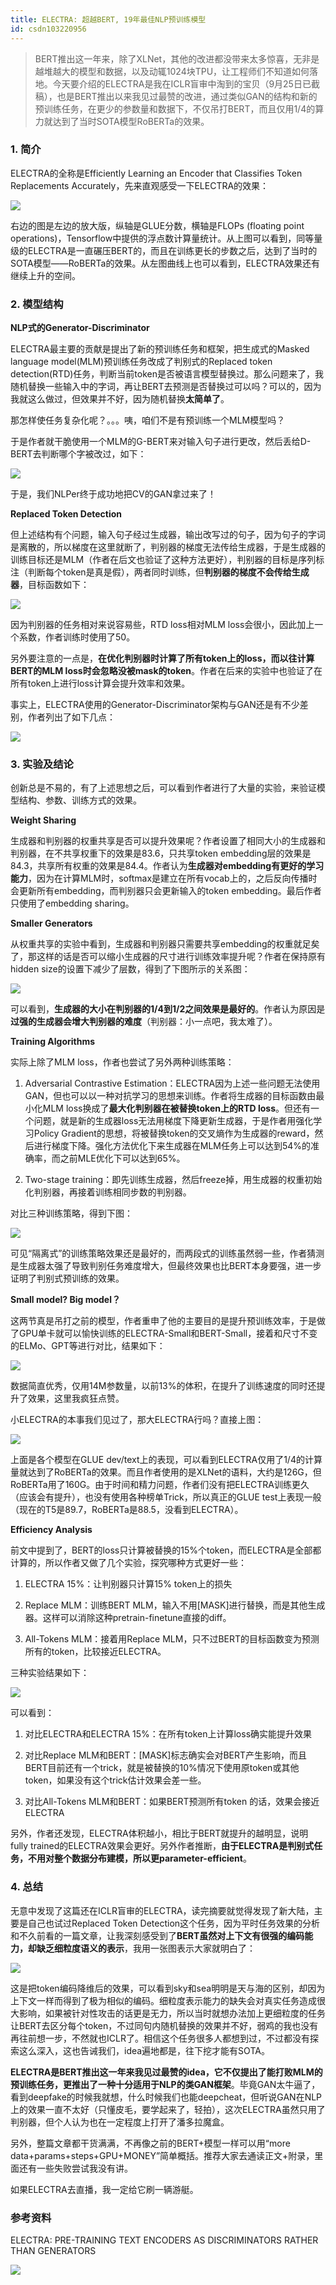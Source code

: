 ```yaml
---
title: ELECTRA: 超越BERT, 19年最佳NLP预训练模型
id: csdn103220956
---
```


> BERT推出这一年来，除了XLNet，其他的改进都没带来太多惊喜，无非是越堆越大的模型和数据，以及动辄1024块TPU，让工程师们不知道如何落地。今天要介绍的ELECTRA是我在ICLR盲审中淘到的宝贝（9月25日已截稿），也是BERT推出以来我见过最赞的改进，通过类似GAN的结构和新的预训练任务，在更少的参数量和数据下，不仅吊打BERT，而且仅用1/4的算力就达到了当时SOTA模型RoBERTa的效果。

### 1\. 简介

ELECTRA的全称是Efficiently Learning an Encoder that Classifies Token Replacements Accurately，先来直观感受一下ELECTRA的效果：

![](../img/47d29b38a765f6af638fce3b6bc66211.png)

右边的图是左边的放大版，纵轴是GLUE分数，横轴是FLOPs (floating point operations)，Tensorflow中提供的浮点数计算量统计。从上图可以看到，同等量级的ELECTRA是一直碾压BERT的，而且在训练更长的步数之后，达到了当时的SOTA模型——RoBERTa的效果。从左图曲线上也可以看到，ELECTRA效果还有继续上升的空间。

### 2\. 模型结构

**NLP式的Generator-Discriminator**

ELECTRA最主要的贡献是提出了新的预训练任务和框架，把生成式的Masked language model(MLM)预训练任务改成了判别式的Replaced token detection(RTD)任务，判断当前token是否被语言模型替换过。那么问题来了，我随机替换一些输入中的字词，再让BERT去预测是否替换过可以吗？可以的，因为我就这么做过，但效果并不好，因为随机替换**太简单了**。

那怎样使任务复杂化呢？。。。咦，咱们不是有预训练一个MLM模型吗？

于是作者就干脆使用一个MLM的G-BERT来对输入句子进行更改，然后丢给D-BERT去判断哪个字被改过，如下：

![](../img/00af10a67df679735e42bcb912ec9629.png)

于是，我们NLPer终于成功地把CV的GAN拿过来了！

**Replaced Token Detection**

但上述结构有个问题，输入句子经过生成器，输出改写过的句子，因为句子的字词是离散的，所以梯度在这里就断了，判别器的梯度无法传给生成器，于是生成器的训练目标还是MLM（作者在后文也验证了这种方法更好），判别器的目标是序列标注（判断每个token是真是假），两者同时训练，但**判别器的梯度不会传给生成器**，目标函数如下：

![](../img/6c2f97b4392d8fcc418b757d95192e11.png)

因为判别器的任务相对来说容易些，RTD loss相对MLM loss会很小，因此加上一个系数，作者训练时使用了50。

另外要注意的一点是，**在优化判别器时计算了所有token上的loss，而以往计算BERT的MLM loss时会忽略没被mask的token**。作者在后来的实验中也验证了在所有token上进行loss计算会提升效率和效果。

事实上，ELECTRA使用的Generator-Discriminator架构与GAN还是有不少差别，作者列出了如下几点：

![](../img/10a51a3b5d83bc2d832f721fb32d56d6.png)

### 3\. 实验及结论

创新总是不易的，有了上述思想之后，可以看到作者进行了大量的实验，来验证模型结构、参数、训练方式的效果。

**Weight Sharing**

生成器和判别器的权重共享是否可以提升效果呢？作者设置了相同大小的生成器和判别器，在不共享权重下的效果是83.6，只共享token embedding层的效果是84.3，共享所有权重的效果是84.4。作者认为**生成器对embedding有更好的学习能力**，因为在计算MLM时，softmax是建立在所有vocab上的，之后反向传播时会更新所有embedding，而判别器只会更新输入的token embedding。最后作者只使用了embedding sharing。

**Smaller Generators**

从权重共享的实验中看到，生成器和判别器只需要共享embedding的权重就足矣了，那这样的话是否可以缩小生成器的尺寸进行训练效率提升呢？作者在保持原有hidden size的设置下减少了层数，得到了下图所示的关系图：

![](../img/4c535741193b19d5daf6e37982d06f09.png)

可以看到，**生成器的大小在判别器的1/4到1/2之间效果是最好的**。作者认为原因是**过强的生成器会增大判别器的难度**（判别器：小一点吧，我太难了）。

**Training Algorithms**

实际上除了MLM loss，作者也尝试了另外两种训练策略：

1.  Adversarial Contrastive Estimation：ELECTRA因为上述一些问题无法使用GAN，但也可以以一种对抗学习的思想来训练。作者将生成器的目标函数由最小化MLM loss换成了**最大化判别器在被替换token上的RTD loss**。但还有一个问题，就是新的生成器loss无法用梯度下降更新生成器，于是作者用强化学习Policy Gradient的思想，将被替换token的交叉熵作为生成器的reward，然后进行梯度下降。强化方法优化下来生成器在MLM任务上可以达到54%的准确率，而之前MLE优化下可以达到65%。

2.  Two-stage training：即先训练生成器，然后freeze掉，用生成器的权重初始化判别器，再接着训练相同步数的判别器。

对比三种训练策略，得到下图：

![](../img/0dfaa4fbf85adfae5660111da9c43193.png)

可见“隔离式”的训练策略效果还是最好的，而两段式的训练虽然弱一些，作者猜测是生成器太强了导致判别任务难度增大，但最终效果也比BERT本身要强，进一步证明了判别式预训练的效果。

**Small model? Big model？**

这两节真是吊打之前的模型，作者重申了他的主要目的是提升预训练效率，于是做了GPU单卡就可以愉快训练的ELECTRA-Small和BERT-Small，接着和尺寸不变的ELMo、GPT等进行对比，结果如下：

![](../img/e0e2bb63bb4c435addbdb04207a3133a.png)

数据简直优秀，仅用14M参数量，以前13%的体积，在提升了训练速度的同时还提升了效果，这里我疯狂点赞。

小ELECTRA的本事我们见过了，那大ELECTRA行吗？直接上图：

![](../img/7dbed8dc891d6cbc59b961dca8746af6.png)

上面是各个模型在GLUE dev/text上的表现，可以看到ELECTRA仅用了1/4的计算量就达到了RoBERTa的效果。而且作者使用的是XLNet的语料，大约是126G，但RoBERTa用了160G。由于时间和精力问题，作者们没有把ELECTRA训练更久（应该会有提升），也没有使用各种榜单Trick，所以真正的GLUE test上表现一般（现在的T5是89.7，RoBERTa是88.5，没看到ELECTRA）。

**Efficiency Analysis**

前文中提到了，BERT的loss只计算被替换的15%个token，而ELECTRA是全部都计算的，所以作者又做了几个实验，探究哪种方式更好一些：

1.  ELECTRA 15%：让判别器只计算15% token上的损失

2.  Replace MLM：训练BERT MLM，输入不用[MASK]进行替换，而是其他生成器。这样可以消除这种pretrain-finetune直接的diff。

3.  All-Tokens MLM：接着用Replace MLM，只不过BERT的目标函数变为预测所有的token，比较接近ELECTRA。

三种实验结果如下：

![](../img/48f374b3d07cfad76e50d67c57f36975.png)

可以看到：

1.  对比ELECTRA和ELECTRA 15%：在所有token上计算loss确实能提升效果

2.  对比Replace MLM和BERT：[MASK]标志确实会对BERT产生影响，而且BERT目前还有一个trick，就是被替换的10%情况下使用原token或其他token，如果没有这个trick估计效果会差一些。

3.  对比All-Tokens MLM和BERT：如果BERT预测所有token 的话，效果会接近ELECTRA

另外，作者还发现，ELECTRA体积越小，相比于BERT就提升的越明显，说明fully trained的ELECTRA效果会更好。另外作者推断，**由于ELECTRA是判别式任务，不用对整个数据分布建模，所以更parameter-efficient**。

### 4\. 总结

无意中发现了这篇还在ICLR盲审的ELECTRA，读完摘要就觉得发现了新大陆，主要是自己也试过Replaced Token Detection这个任务，因为平时任务效果的分析和不久前看的一篇文章，让我深刻感受到了**BERT虽然对上下文有很强的编码能力，却缺乏细粒度语义的表示**，我用一张图表示大家就明白了：

![](../img/6ef5163386f2069485425825684c9d8c.png)

这是把token编码降维后的效果，可以看到sky和sea明明是天与海的区别，却因为上下文一样而得到了极为相似的编码。细粒度表示能力的缺失会对真实任务造成很大影响，如果被针对性攻击的话更是无力，所以当时就想办法加上更细粒度的任务让BERT去区分每个token，不过同句内随机替换的效果并不好，弱鸡的我也没有再往前想一步，不然就也ICLR了。相信这个任务很多人都想到过，不过都没有探索这么深入，这也告诫我们，idea遍地都是，往下挖才能有SOTA。

**ELECTRA是BERT推出这一年来我见过最赞的idea，它不仅提出了能打败MLM的预训练任务，更推出了一种十分适用于NLP的类GAN框架**。毕竟GAN太牛逼了，看到deepfake的时候我就想，什么时候我们也能deepcheat，但听说GAN在NLP上的效果一直不太好（只懂皮毛，要学起来了，轻拍），这次ELECTRA虽然只用了判别器，但个人认为也在一定程度上打开了潘多拉魔盒。

另外，整篇文章都干货满满，不再像之前的BERT+模型一样可以用“more data+params+steps+GPU+MONEY”简单概括。推荐大家去通读正文+附录，里面还有一些失败尝试我没有讲。

如果ELECTRA去直播，我一定给它刷一辆游艇。

### 参考资料

ELECTRA: PRE-TRAINING TEXT ENCODERS AS DISCRIMINATORS RATHER THAN GENERATORS

![](../img/f47463fdef86f39d3346d60c8d0c36e5.png)